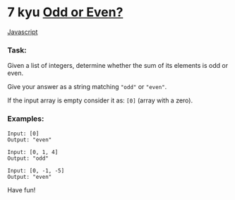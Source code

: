 # 7 kyu [Odd or Even?](https://www.codewars.com/kata/5949481f86420f59480000e7)

<!-- START LANGUAGE_LINKS -->

[Javascript](./javascript.js)

<!-- END LANGUAGE_LINKS -->

### Task:

Given a list of integers, determine whether the sum of its elements is odd or even.

Give your answer as a string matching `"odd"` or `"even"`.

If the input array is empty consider it as: `[0]` (array with a zero).

### Examples:

```
Input: [0]
Output: "even"

Input: [0, 1, 4]
Output: "odd"

Input: [0, -1, -5]
Output: "even"
```


Have fun!
